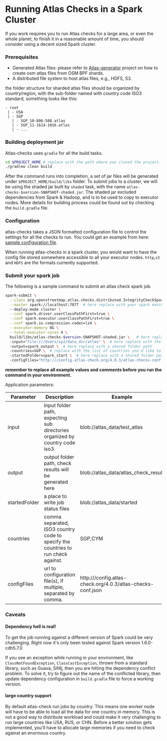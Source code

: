# Running Atlas Checks in a Spark Cluster

If you work requires you to run Atlas checks for a large area, or even the whole planet, to finish it in a reasonable amount of time, 
you should consider using a decent sized Spark cluster. 

### Prerequisites

- Generated Atlas files: please refer to [Atlas-generator](https://github.com/osmlab/atlas-generator) project on how to create osm atlas files from OSM BPF shards.
- A distributed file system to host atlas files, e.g., HDFS, S3. 

the folder structure for sharded atlas files should be organized by country/region, with the sub-folder named with country code ISO3 standard, something looks like this:
```text
- root
 | - USA  
 | - SGP
   | - SGP_10-806-508.atlas
   | - SGP_11-1614-1016.atlas
   | - ...
```

### Building deployment jar

Atlas-checks uses `gradle` for all the build tasks. 

```bash
cd $PROJECT_HOME # replace with the path where you cloned the project.
./gradlew clean build
```

After the command runs into completion, a set of jar files will be generated under `$PROJECT_HOME/build/libs` folder.
To submit jobs to a cluster, we will be using the shaded jar built by `shaded` task, with the name `atlas-checks-$version-SNAPSHOT-shaded.jar`. 
The shaded jar excluded dependencies from Spark & Hadoop, and is to be used to copy to executor nodes. 
More details for building process could be found out by checking the `build.gradle` file.


### Configuration

atlas-checks takes a JSON formatted configuration file to control the settings for all the checks to run.  You could get an example from here: 
[sample configuration file](../config/configuration.json).

When running atlas-checks in a spark cluster, you would want to have the config file stored somewhere accessible to all your executor nodes.
`http`,`s3` and `HDFS` are the formats currently supported. 


### Submit your spark job

The following is a sample command to submit an atlas check spark job.
```bash
spark-submit \
  --class org.openstreetmap.atlas.checks.distributed.IntegrityCheckSparkJob \
  --master spark://localhost:7077  # here replace with your spark master url
  --deploy-mode cluster \
  --conf spark.driver.userClassPathFirst=true \
  --conf spark.executor.userClassPathFirst=true \
  --conf spark.io.compression.codec=lz4 \
  --executor-memory 8G \
  --total-executor-cores 4 \
  build/libs/atlas-checks-$version-SNAPSHOT-shaded.jar \   # here replace with the path to the shaded jar you just built
  -input="file:///Users/xyz/data_dir/atlas" \  # here replace with the path to atlas files, to one level up to country folders
  -output=spark_output \  # here replace with a shared folder path 
  -countries=SGP \  # replace with the list of countries you'd like to run, separated by comma.
  -startedFolder=spark_start \  # here replace with a shared folder path 
  -configFiles="http:///config.atlas-check.org/4.0.3/atlas-checks-conf.json"  # this is a fake url, replace with the url to your configuration file.

```

**remember to replace all example values and comments before you run the command in your environment.**

Application parameters:

| Parameter     | Description       | Example      |
| ------------- | ----------------- | -------------|
| input         | input folder path, expecting sub directories organized by country code iso3 | blob://atlas_data/test_atlas |
| output        | output folder path, check results will be generated here      |   blob://atlas_data/atlas_check_result  |
| startedFolder | a place to write job status files    |   blob://atlas_data/started |
| countries     | comma separated, ISO3 country code to specify the countries to run check against.     |  SGP,CYM  |
| configFiles   | url to configuration file(s), if multiple, separated by comma.   |    http:///config.atlas-check.org/4.0.3/atlas-checks-conf.json |




### Caveats

#### Dependency hell is real!

To get the job running against a different version of Spark could be very challenging. Right now it's only been tested against Spark version 1.6.0-cdh5.7.0

If you see an exception while running in your environment, like `ClassNotFoundException`,  `ClassCastException`, thrown from a standard library, such as Guava, Slf4j, 
then you are hitting the dependency conflict problem.   To solve it, try to figure out the name of the conflicted library, then update dependency configuration in `build.gradle` file to force a working version. 

#### large country support

By default atlas-check run jobs by country. This means one worker node will have to be able to load all the data for one country in memory. 
This is not a good way to distribute workload and could make it very challenging to run large countries like USA, RUS, or CHN. Before a better solution gets implemented, you'll have to allocate large memories if you need to check against an enormous country. 
